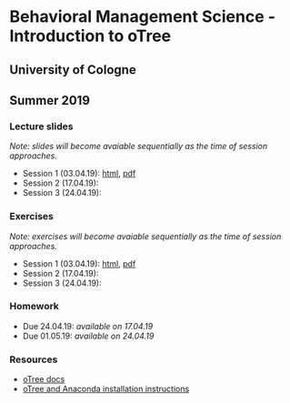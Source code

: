 # Behavioral Management Science - Introduction to oTree
## University of Cologne
## Summer 2019

### Lecture slides
_Note: slides will become avaiable sequentially as the time of session approaches._
- Session 1 (03.04.19): [html](https://raw.githubusercontent.com/jeshan49/bms2019/master/session_one.html), [pdf](https://raw.githubusercontent.com/jeshan49/bms2019/master/session_one.pdf)
- Session 2 (17.04.19): 
- Session 3 (24.04.19): 

### Exercises
_Note: exercises will become avaiable sequentially as the time of session approaches._
- Session 1 (03.04.19): [html](https://raw.githubusercontent.com/jeshan49/bms2019/master/tutorial_one.html), [pdf](https://raw.githubusercontent.com/jeshan49/bms2019/master/tutorial_one.pdf)
- Session 2 (17.04.19): 
- Session 3 (24.04.19): 

### Homework
- Due 24.04.19: _available on 17.04.19_
- Due 01.05.19: _available on 24.04.19_

### Resources
- [oTree docs](https://otree.readthedocs.io/en/latest/)
- [oTree and Anaconda installation instructions](https://raw.githubusercontent.com/jeshan49/bms2019/master/Installation_Guide.pdf)
